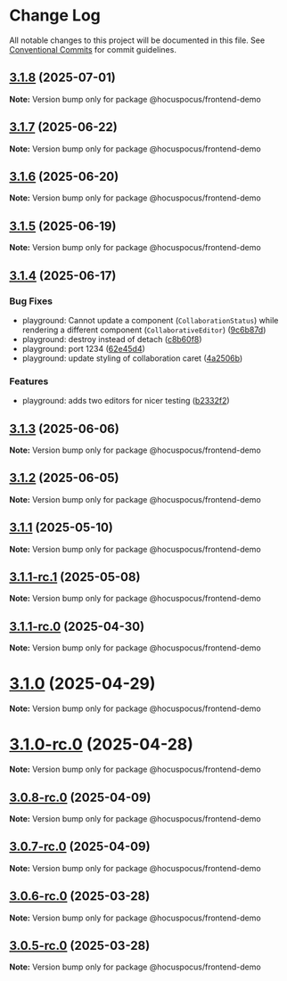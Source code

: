 # Change Log

All notable changes to this project will be documented in this file.
See [Conventional Commits](https://conventionalcommits.org) for commit guidelines.

## [3.1.8](https://github.com/ueberdosis/hocuspocus/compare/v3.1.7...v3.1.8) (2025-07-01)

**Note:** Version bump only for package @hocuspocus/frontend-demo





## [3.1.7](https://github.com/ueberdosis/hocuspocus/compare/v3.1.6...v3.1.7) (2025-06-22)

**Note:** Version bump only for package @hocuspocus/frontend-demo





## [3.1.6](https://github.com/ueberdosis/hocuspocus/compare/v3.1.5...v3.1.6) (2025-06-20)

**Note:** Version bump only for package @hocuspocus/frontend-demo





## [3.1.5](https://github.com/ueberdosis/hocuspocus/compare/v3.1.4...v3.1.5) (2025-06-19)

**Note:** Version bump only for package @hocuspocus/frontend-demo





## [3.1.4](https://github.com/ueberdosis/hocuspocus/compare/v3.1.3...v3.1.4) (2025-06-17)


### Bug Fixes

* playground: Cannot update a component (`CollaborationStatus`) while rendering a different component (`CollaborativeEditor`) ([9c6b87d](https://github.com/ueberdosis/hocuspocus/commit/9c6b87d882d2a1c00dca55cac1d71de2221a3a6d))
* playground: destroy instead of detach ([c8b60f8](https://github.com/ueberdosis/hocuspocus/commit/c8b60f84ea7b7df0d04a9aad71e92e8bba2c747c))
* playground: port 1234 ([62e45d4](https://github.com/ueberdosis/hocuspocus/commit/62e45d40fd7e044daa6b0eee0b96b0786d2c5a6b))
* playground: update styling of collaboration caret ([4a2506b](https://github.com/ueberdosis/hocuspocus/commit/4a2506ba0fe399280b7cd6cba31602c0660e7a36))


### Features

* playground: adds two editors for nicer testing ([b2332f2](https://github.com/ueberdosis/hocuspocus/commit/b2332f21c5369a6e980e19c1ef7842e8cf32b878))





## [3.1.3](https://github.com/ueberdosis/hocuspocus/compare/v3.1.2...v3.1.3) (2025-06-06)

**Note:** Version bump only for package @hocuspocus/frontend-demo





## [3.1.2](https://github.com/ueberdosis/hocuspocus/compare/v3.1.1...v3.1.2) (2025-06-05)

**Note:** Version bump only for package @hocuspocus/frontend-demo





## [3.1.1](https://github.com/ueberdosis/hocuspocus/compare/v3.1.1-rc.1...v3.1.1) (2025-05-10)

**Note:** Version bump only for package @hocuspocus/frontend-demo





## [3.1.1-rc.1](https://github.com/ueberdosis/hocuspocus/compare/v3.1.1-rc.0...v3.1.1-rc.1) (2025-05-08)

**Note:** Version bump only for package @hocuspocus/frontend-demo





## [3.1.1-rc.0](https://github.com/ueberdosis/hocuspocus/compare/v3.1.0...v3.1.1-rc.0) (2025-04-30)

**Note:** Version bump only for package @hocuspocus/frontend-demo





# [3.1.0](https://github.com/ueberdosis/hocuspocus/compare/v3.1.0-rc.0...v3.1.0) (2025-04-29)

**Note:** Version bump only for package @hocuspocus/frontend-demo





# [3.1.0-rc.0](https://github.com/ueberdosis/hocuspocus/compare/v3.0.8-rc.0...v3.1.0-rc.0) (2025-04-28)

**Note:** Version bump only for package @hocuspocus/frontend-demo





## [3.0.8-rc.0](https://github.com/ueberdosis/hocuspocus/compare/v3.0.7-rc.0...v3.0.8-rc.0) (2025-04-09)

**Note:** Version bump only for package @hocuspocus/frontend-demo





## [3.0.7-rc.0](https://github.com/ueberdosis/hocuspocus/compare/v3.0.6-rc.0...v3.0.7-rc.0) (2025-04-09)

**Note:** Version bump only for package @hocuspocus/frontend-demo





## [3.0.6-rc.0](https://github.com/ueberdosis/hocuspocus/compare/v3.0.5-rc.0...v3.0.6-rc.0) (2025-03-28)

**Note:** Version bump only for package @hocuspocus/frontend-demo





## [3.0.5-rc.0](https://github.com/ueberdosis/hocuspocus/compare/v3.0.4-rc.0...v3.0.5-rc.0) (2025-03-28)

**Note:** Version bump only for package @hocuspocus/frontend-demo
